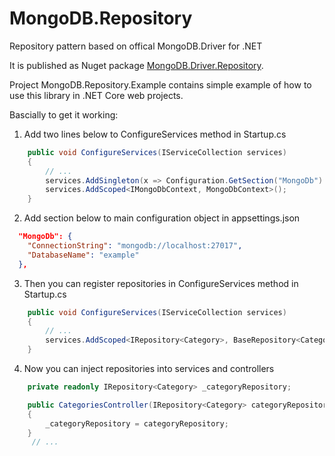 # MongoDB.Repository
Repository pattern based on offical MongoDB.Driver for .NET

It is published as Nuget package [MongoDB.Driver.Repository](https://www.nuget.org/packages/MongoDB.Driver.Repository/).

Project MongoDB.Repository.Example contains simple example of how to use this library in .NET Core web projects.

Bascially to get it working:

1) Add two lines below to ConfigureServices method in Startup.cs
```csharp
    public void ConfigureServices(IServiceCollection services)
    {
        // ...
        services.AddSingleton(x => Configuration.GetSection("MongoDb").Get<MongoDbSettings>());
        services.AddScoped<IMongoDbContext, MongoDbContext>();
    }
```
2) Add section below to main configuration object in appsettings.json
```json
  "MongoDb": {
    "ConnectionString": "mongodb://localhost:27017",
    "DatabaseName": "example"
  },
```
3) Then you can register repositories in ConfigureServices method in Startup.cs
```csharp
    public void ConfigureServices(IServiceCollection services)
    {
        // ...
        services.AddScoped<IRepository<Category>, BaseRepository<Category>>();
    }
```
4) Now you can inject repositories into services and controllers
```csharp
    private readonly IRepository<Category> _categoryRepository;

    public CategoriesController(IRepository<Category> categoryRepository)
    {
        _categoryRepository = categoryRepository;
    }
     // ...
```
